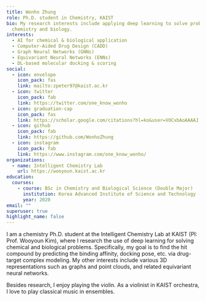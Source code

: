 ```yaml
---
title: Wonho Zhung
role: Ph.D. student in Chemistry, KAIST
bio: My research interests include applying deep learning to solve problems in
  chemistry and biology.
interests:
  - AI for chemical & biological application
  - Computer-Aided Drug Design (CADD)
  - Graph Neural Networks (GNNs)
  - Equivariant Neural Networks (ENNs)
  - DL-based molecular docking & scoring
social:
  - icon: envelope
    icon_pack: fas
    link: mailto:zpeter97@kaist.ac.kr
  - icon: twitter
    icon_pack: fab
    link: https://twitter.com/one_know_wonho
  - icon: graduation-cap
    icon_pack: fas
    link: https://scholar.google.com/citations?hl=ko&user=VOCxbAoAAAAJ
  - icon: github
    icon_pack: fab
    link: https://github.com/WonhoZhung
  - icon: instagram
    icon_pack: fab
    link: https://www.instagram.com/one_know_wonho/
organizations:
  - name: Intelligent Chemistry Lab
    url: https://wooyoun.kaist.ac.kr
education:
  courses:
    - course: BSc in Chemistry and Biological Science (Double Major)
      institution: Korea Advanced Institute of Science and Technology (KAIST)
      year: 2020
email: ""
superuser: true
highlight_name: false
---
```

I am a chemistry Ph.D. student at the Intelligent Chemistry Lab at KAIST (PI: Prof. Wooyoun Kim), where I research the use of deep learning for solving chemical and biological problems.
Specifically, my goal is to find the hit compound by predicting the binding affinity, docking pose, etc. via drug-target complex modeling.
My other interests include various 3D representations such as graphs and point clouds, and related equivariant neural networks.

Besides research, I enjoy playing the violin. As a violinist in KAIST orchestra, I love to play classical music in ensembles.